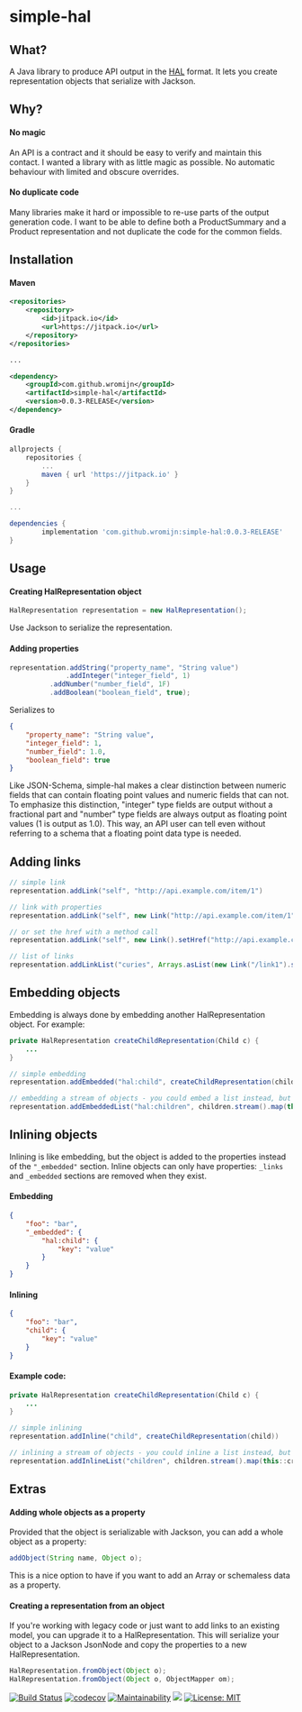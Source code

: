 # simple-hal

## What?

A Java library to produce API output in the [HAL](http://stateless.co/hal_specification.html) format. It lets you create representation objects that serialize with Jackson.

## Why?

#### No magic
An API is a contract and it should be easy to verify and maintain this contact. I wanted a library with as little magic as possible. No automatic behaviour with limited and obscure overrides.

#### No duplicate code
Many libraries make it hard or impossible to re-use parts of the output generation code. I want to be able to define both a ProductSummary and a Product representation and not duplicate the code for the common fields.

## Installation

#### Maven

```xml
<repositories>
	<repository>
	    <id>jitpack.io</id>
	    <url>https://jitpack.io</url>
	</repository>
</repositories>

...

<dependency>
	<groupId>com.github.wromijn</groupId>
	<artifactId>simple-hal</artifactId>
	<version>0.0.3-RELEASE</version>
</dependency>
```

#### Gradle
```gradle
allprojects {
	repositories {
		...
		maven { url 'https://jitpack.io' }
	}
}

...

dependencies {
        implementation 'com.github.wromijn:simple-hal:0.0.3-RELEASE'
}
```

## Usage

#### Creating HalRepresentation object

```java
HalRepresentation representation = new HalRepresentation();
```

Use Jackson to serialize the representation.

#### Adding properties
```java
representation.addString("property_name", "String value")
              .addInteger("integer_field", 1)
	      .addNumber("number_field", 1F)
	      .addBoolean("boolean_field", true);
```

Serializes to

```json
{
	"property_name": "String value",
	"integer_field": 1,
	"number_field": 1.0,
	"boolean_field": true
}
```

Like JSON-Schema, simple-hal makes a clear distinction between numeric fields that can contain floating point values and numeric fields that can not. To emphasize this distinction, "integer" type fields are output without a fractional part and "number" type fields are always output as floating point values (1 is output as 1.0). This way, an API user can tell even without referring to a schema that a floating point data type is needed.

## Adding links

```java
// simple link
representation.addLink("self", "http://api.example.com/item/1")

// link with properties
representation.addLink("self", new Link("http://api.example.com/item/1").setTitle("title"))

// or set the href with a method call
representation.addLink("self", new Link().setHref("http://api.example.com/item/1").setTitle("title"))

// list of links
representation.addLinkList("curies", Arrays.asList(new Link("/link1").setName("ns")))
```

## Embedding objects

Embedding is always done by embedding another HalRepresentation object. For example:

```java
private HalRepresentation createChildRepresentation(Child c) {
	...
}

// simple embedding
representation.addEmbedded("hal:child", createChildRepresentation(child))

// embedding a stream of objects - you could embed a list instead, but this is quicker
representation.addEmbeddedList("hal:children", children.stream().map(this::createChildRepresentation))
```

## Inlining objects

Inlining is like embedding, but the object is added to the properties instead of the `"_embedded"` section. Inline objects can only have properties: `_links` and `_embedded` sections are removed when they exist.

#### Embedding
```json
{
	"foo": "bar",
	"_embedded": {
		"hal:child": {
			"key": "value"
		}
	}
}
```

#### Inlining
```json
{
	"foo": "bar",
	"child": {
		"key": "value"
	}
}
```

#### Example code:
```java
private HalRepresentation createChildRepresentation(Child c) {
	...
}

// simple inlining
representation.addInline("child", createChildRepresentation(child))

// inlining a stream of objects - you could inline a list instead, but this is quicker
representation.addInlineList("children", children.stream().map(this::createChildRepresentation))
```

## Extras

#### Adding whole objects as a property
Provided that the object is serializable with Jackson, you can add a whole object as a property:
```java
addObject(String name, Object o);
```
This is a nice option to have if you want to add an Array or schemaless data as a property.

#### Creating a representation from an object
If you're working with legacy code or just want to add links to an existing model, you can upgrade it to a HalRepresentation.
This will serialize your object to a Jackson JsonNode and copy the properties to a new HalRepresentation.

```java
HalRepresentation.fromObject(Object o);
HalRepresentation.fromObject(Object o, ObjectMapper om);
```

[![Build Status](https://travis-ci.org/wromijn/simple-hal.svg?branch=master)](https://travis-ci.org/wromijn/simple-hal)
[![codecov](https://codecov.io/gh/wromijn/simple-hal/branch/master/graph/badge.svg)](https://codecov.io/gh/wromijn/simple-hal)
[![Maintainability](https://api.codeclimate.com/v1/badges/e384ffe146c10612337e/maintainability)](https://codeclimate.com/github/wromijn/simple-hal/maintainability)
[![](https://jitpack.io/v/wromijn/simple-hal.svg)](https://jitpack.io/#wromijn/simple-hal)
[![License: MIT](https://img.shields.io/badge/License-MIT-yellow.svg)](https://opensource.org/licenses/MIT)
